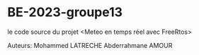# BE-2023-groupe13

le code source du projet <Meteo en temps réel avec FreeRtos>

Auteurs:
Mohammed LATRECHE 
Abderrahmane AMOUR


